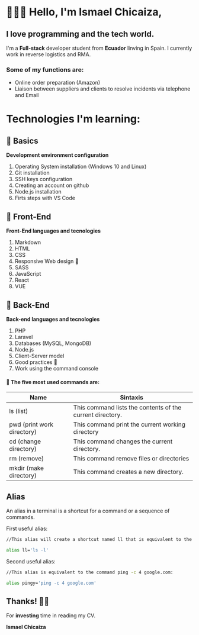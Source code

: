 # 🙋🏻‍♂️ Hello, I'm Ismael Chicaiza,

## I love programming and the tech world.

I'm a **Full-stack** developer student from **Ecuador** linving in Spain.
I currently work in reverse logistics and RMA.

### Some of my functions are:

- Online order preparation (Amazon)
- Liaison between suppliers and clients to resolve incidents via telephone and Email

# Technologies I'm learning:

## 🦄 Basics

**Development environment configuration**

1. Operating System installation (Windows 10 and Linux)
1. Git installation
1. SSH keys configuration
1. Creating an account on github
1. Node.js installation
1. Firts steps with VS Code

## 🌈 Front-End

**Front-End languages and tecnologies**

1. Markdown
1. HTML
1. CSS
1. Responsive Web design 📱
1. SASS
1. JavaScript
1. React
1. VUE

## 🚧 Back-End

**Back-end languages and tecnologies**

1. PHP
1. Laravel
1. Databases (MySQL, MongoDB)
1. Node.js
1. Client-Server model
1. Good practices 🔐
1. Work using the command console

#### 🐚 The five most used commands are:

| Name                       | Sintaxis                                                  |
| -------------------------- | --------------------------------------------------------- |
| ls (list)                  | This command lists the contents of the current directory. |
| pwd (print work directory) | This command print the current working directory          |
| cd (change directory)      | This command changes the current directory.               |
| rm (remove)                | This command remove files or directories                  |
| mkdir (make directory)     | This command creates a new directory.                     |

## Alias

An alias in a terminal is a shortcut for a command or a sequence of commands.

First useful alias:

```sh
//This alias will create a shortcut named ll that is equivalent to the command ls -l

alias ll='ls -l'
```

Second useful alias:

```sh
//This alias is equivalent to the command ping -c 4 google.com:

alias pingy='ping -c 4 google.com'

```

## Thanks! 🙏🏽

For **investing** time in reading my CV.

**Ismael Chicaiza**
